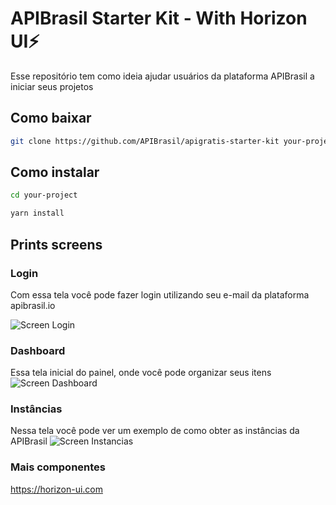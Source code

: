 # APIBrasil Starter Kit - With Horizon UI⚡️

Esse repositório tem como ideia ajudar usuários da plataforma APIBrasil a iniciar seus projetos

## Como baixar
```bash
git clone https://github.com/APIBrasil/apigratis-starter-kit your-project
```

## Como instalar
```bash
cd your-project 
```

```bash
yarn install
```

## Prints screens

### Login
Com essa tela você pode fazer login utilizando seu e-mail da plataforma apibrasil.io

<img src="https://i.imgur.com/uGF5f1r.png" alt="Screen Login" />

### Dashboard

Essa tela inicial do painel, onde você pode organizar seus itens
<img src="https://i.imgur.com/Cxga4Im.png" alt="Screen Dashboard" />

### Instâncias

Nessa tela você pode ver um exemplo de como obter as instâncias da APIBrasil
<img src="https://i.imgur.com/m3bKDj3.png" alt="Screen Instancias" />

### Mais componentes
<a href="https://horizon-ui.com" target="_blank"> https://horizon-ui.com </a>
